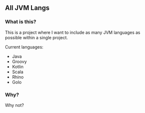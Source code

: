 All JVM Langs
---

### What is this?
  This is a project where I want to include as many JVM languages as possible within a single project.

  Current languages:
   - Java
   - Groovy
   - Kotlin
   - Scala
   - Rhino
   - Golo

### Why?
  Why not?